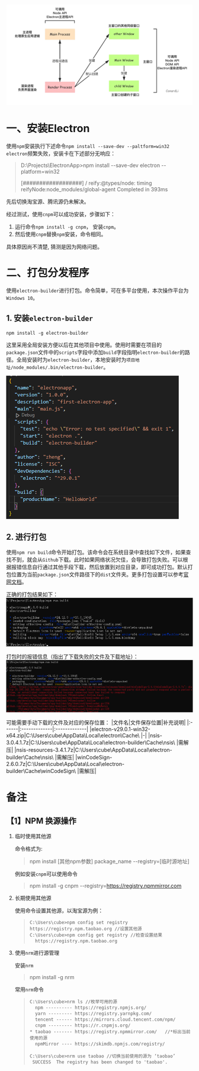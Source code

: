 ![Electron运行流程详解](https://github.com/NewViewNewLife/ElectronApp/blob/main/Electron%E8%BF%90%E8%A1%8C%E6%B5%81%E7%A8%8B%E8%AF%A6%E8%A7%A3.jpg)
# 一、安装Electron
使用`npm`安装执行下述命令`npm install --save-dev --paltform=win32 electron`频繁失败，安装卡在下述部分无响应：

> D:\Projects\ElectronApp>npm install --save-dev electron --platform=win32
>
> [##################] / reify:@types/node: timing reifyNode:node_modules/global-agent Completed in 393ms

先后切换淘宝源、腾讯源仍未解决。

经过测试，使用`cnpm`可以成功安装，步骤如下：
1. 运行命令`npm install -g cnpm`， 安装`cnpm`。
2. 然后使用`cnpm`替换`npm`安装，命令相同。

具体原因尚不清楚, 猜测是因为网络问题。

# 二、打包分发程序

使用`electron-builder`进行打包。命令简单，可在多平台使用，本次操作平台为`Windows 10`。

## 1. 安装`electron-builder`

```
npm install -g electron-builder
```
这里采用全局安装方便以后在其他项目中使用。使用时需要在项目的`package.json`文件中的`scripts`字段中添加`build`字段指明`electron-builder`的路径。全局安装时为`electron-builder`，本地安装时为`项目地址/node_modules/.bin/electron-builder`。

![Electron-builder修改后的package.json文件](./Electron-builder修改后的package.json文件.png)

## 2. 进行打包
使用`npm run build`命令开始打包。该命令会在系统目录中查找如下文件，如果查找不到，就会从`Github`下载。此时如果网络状况欠佳，会导致打包失败。可以根据报错信息自行通过其他手段下载，然后放置到对应目录，即可成功打包。默认打包位置为当前`package.json`文件路径下的`dist`文件夹。更多打包设置可以参考[官网文档](https://www.electron.build/#/)。

正确的打包结果如下：
![正确的打包结果](./正确的打包结果.png)

打包时的报错信息（指出了下载失败的文件及下载地址）：
![错误的打包结果](./错误的打包结果.png)

可能需要手动下载的文件及对应的保存位置：
|文件名|文件保存位置|补充说明|
|:------|:-------------|:-------------|
|electron-v29.0.1-win32-x64.zip|C:\Users\cube\AppData\Local\electron\Cache\ |-|
|nsis-3.0.4.1.7z|C:\Users\cube\AppData\Local\electron-builder\Cache\nsis\ |需解压|
|nsis-resources-3.4.1.7z|C:\Users\cube\AppData\Local\electron-builder\Cache\nsis\ |需解压|
|winCodeSign-2.6.0.7z|C:\Users\cube\AppData\Local\electron-builder\Cache\winCodeSign\ |需解压|



# 备注
## 【1】NPM 换源操作
1. 临时使用其他源
    
    命令格式为: 
    > npm install [其他npm参数] package_name --registry=[临时源地址]
    
    例如安装`cnpm`可以使用命令 
    >npm install -g cnpm --registry=https://registry.npmmirror.com

2. 长期使用其他源
    
    使用命令设置其他源，以淘宝源为例：
    > ```
    > C:\Users\cube>npm config set registry https://registry.npm.taobao.org //设置其他源
    > C:\Users\cube>npm config get registry //检查设置结果
    >   https://registry.npm.taobao.org
    > ```

3. 使用`nrm`进行源管理
    
    安装`nrm`
    > npm install -g nrm

    常用`nrm`命令
    > ```
    > C:\Users\cube>nrm ls //枚举可用的源
    >   npm ---------- https://registry.npmjs.org/
    >   yarn --------- https://registry.yarnpkg.com/
    >   tencent ------ https://mirrors.cloud.tencent.com/npm/
    >   cnpm --------- https://r.cnpmjs.org/
    > * taobao ------- https://registry.npmmirror.com/   //*标出当前使用的源
    >   npmMirror ---- https://skimdb.npmjs.com/registry/
    > 
    > C:\Users\cube>nrm use taobao //切换当前使用的源为 ‘taobao’
    >  SUCCESS  The registry has been changed to 'taobao'.
    > ```



